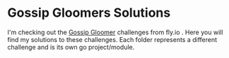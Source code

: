 # Gossip Gloomers Solutions

I'm checking out the [Gossip Gloomer](https://fly.io/dist-sys) challenges from fly.io . Here you will find my solutions to these challenges. Each folder represents a different challenge and is its own go project/module.


